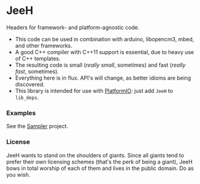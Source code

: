 # JeeH

Headers for framework- and platform-agnostic code.

* This code can be used in combination with arduino, libopencm3, mbed, and other frameworks.
* A good C++ compiler with C++11 support is essential, due to heavy use of C++ templates.
* The resulting code is small (_really small_, sometimes) and fast (_really fast_, sometimes).
* Everything here is in flux. API's will change, as better idioms are being discovered.
* This library is intended for use with [PlatformIO](https://platformio.org/lib/show/3082/JeeH): just add `JeeH` to `lib_deps`.

### Examples

See the [Sampler](https://github.com/jeelabs/jeeh/tree/master/examples/sampler) project.

### License

JeeH wants to stand on the shoulders of giants. Since all giants tend to prefer
their own licensing schemes (that's the perk of being a giant), JeeH bows in
total worship of each of them and lives in the public domain. Do as you wish.
